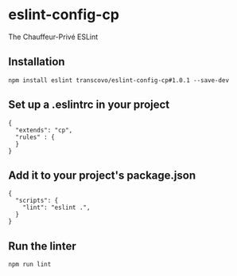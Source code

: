 # eslint-config-cp

The Chauffeur-Privé ESLint

## Installation
```
npm install eslint transcovo/eslint-config-cp#1.0.1 --save-dev
```

## Set up a .eslintrc in your project
```
{
  "extends": "cp",
  "rules" : {
  }
}

```

## Add it to your project's package.json
```
{
  "scripts": {
    "lint": "eslint .",
  }
}
```

## Run the linter
```
npm run lint
```
